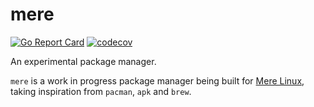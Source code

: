 # mere

[![Go Report Card](https://goreportcard.com/badge/github.com/jhuntwork/mere)](https://goreportcard.com/report/github.com/jhuntwork/mere) [![codecov](https://codecov.io/gh/jhuntwork/mere/branch/master/graph/badge.svg?token=qqjphWHjsu)](https://codecov.io/gh/jhuntwork/mere)

An experimental package manager.

`mere` is a work in progress package manager being built for [Mere Linux](https://merelinux.org), taking inspiration from `pacman`, `apk` and `brew`.
